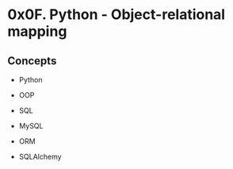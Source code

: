 # 0x0F. Python - Object-relational mapping

## Concepts

- Python

- OOP
- SQL
- MySQL
- ORM
- SQLAlchemy
